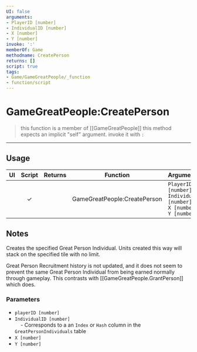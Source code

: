 ```yaml
---
UI: false
arguments:
- PlayerID [number]
- IndividualID [number]
- X [number]
- Y [number]
invoke: ':'
memberOf: Game
methodname: CreatePerson
returns: []
script: true
tags:
- Game/GameGreatPeople/_function
- function/script
---
```

# GameGreatPeople:CreatePerson
> this function is a member of [[GameGreatPeople]]
> this method expects an implicit "self" argument. invoke it with `:`
-----
## Usage
|  UI | Script | Returns | Function | Arguments |
|:---:|:------:|-------:|:--------:|:---------|
| |✓||GameGreatPeople:CreatePerson|`PlayerID [number]`<br>`IndividualID [number]`<br>`X [number]`<br>`Y [number]`|

## Notes
  
Creates the specified Great Person Individual. Units created this way will stack on the specified tile with no limit.  
  
Great Person Recruitment history is not updated, and it does not seem to prevent the same Great Person Individual from being earned normally through gameplay. This contrasts with [[GameGreatPeople.GrantPerson]] which does.  
  
### Parameters  
- `playerID [number]`  
- `IndividualID [number]`   
    - Corresponds to a an `Index` or `Hash` column in the `GreatPersonIndividuals` table  
- `X [number]`  
- `Y [number]`